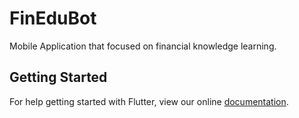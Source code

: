 # FinEduBot

Mobile Application that focused on financial knowledge learning.

## Getting Started

For help getting started with Flutter, view our online
[documentation](https://flutter.io/).
